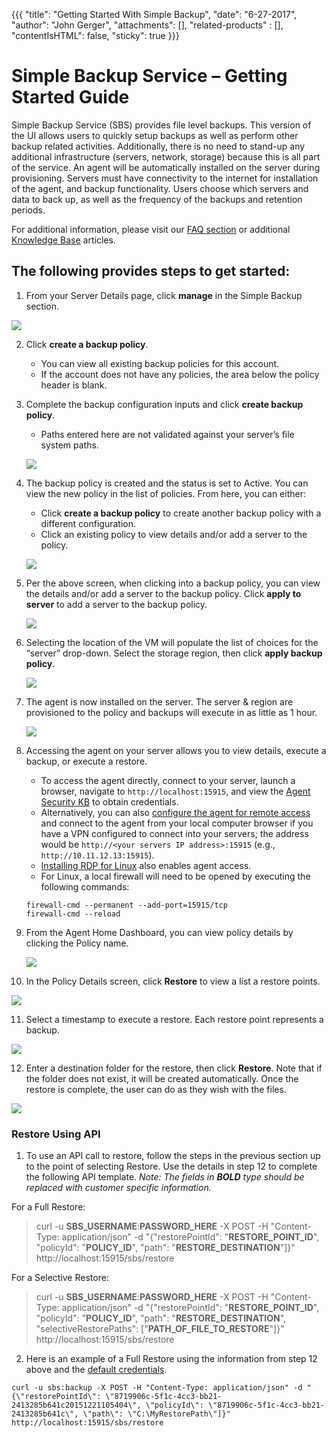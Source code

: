 {{{
  "title": "Getting Started With Simple Backup",
  "date": "6-27-2017",
  "author": "John Gerger",
  "attachments": [],
  "related-products" : [],
  "contentIsHTML": false,
  "sticky": true
}}}

Simple Backup Service – Getting Started Guide
=============================================================

Simple Backup Service (SBS) provides file level backups. This version of the UI allows users to quickly setup backups as well as perform other backup related activities. Additionally, there is no need to stand-up any additional infrastructure (servers, network, storage) because this is all part of the service. An agent will be automatically installed on the server during provisioning. Servers must have connectivity to the internet for installation of the agent, and backup functionality. Users choose which servers and data to back up, as well as the frequency of the backups and retention periods.

For additional information, please visit our [FAQ section](./simple-backup-service-faqs.md) or additional [Knowledge Base](//www.ctl.io/knowledge-base/backup/#1) articles.

The following provides steps to get started:
--------------------------------------------

1. From your Server Details page, click **manage** in the Simple Backup section.

  ![](../images/backup/getting-started/image1.png)

2. Click **create a backup policy**.
   * You can view all existing backup policies for this account.
   * If the account does not have any policies, the area below the policy header is blank.

3. Complete the backup configuration inputs and click **create backup policy**.
   * Paths entered here are not validated against your server’s file system paths.

   ![](../images/backup/getting-started/newimage2.png)

4. The backup policy is created and the status is set to Active. You can view the new policy in the list of policies. From here, you can either:
   * Click **create a backup policy** to create another backup policy with a different configuration.
   * Click an existing policy to view details and/or add a server to the policy.

   ![](../images/backup/getting-started/newimage3.png)

5. Per the above screen, when clicking into a backup policy, you can view the details and/or add a server to the backup policy. Click **apply to server** to add a server to the backup policy.

   ![](../images/backup/getting-started/newimage4.png)

6. Selecting the location of the VM will populate the list of choices for the “server” drop-down. Select the storage region, then click **apply backup policy**.

   ![](../images/backup/getting-started/image5.png)

7. The agent is now installed on the server. The server & region are provisioned to the policy and backups will execute in as little as 1 hour.

   ![](../images/backup/getting-started/image6.png)

8. Accessing the agent on your server allows you to view details, execute a backup, or execute a restore.
   * To access the agent directly, connect to your server, launch a browser, navigate to `http://localhost:15915`, and view the [Agent Security KB](./sbs-agent-security.md) to obtain credentials.
   * Alternatively, you can also [configure the agent for remote access](./sbs-agent-security.md) and connect to the agent from your local computer browser if you have a VPN configured to connect into your servers; the address would be `http://<your servers IP address>:15915` (e.g., `http://10.11.12.13:15915`).
   * [Installing RDP for Linux](./linux-rdp.md) also enables agent access.
   * For Linux, a local firewall will need to be opened by executing the following commands:

   ```
   firewall-cmd --permanent --add-port=15915/tcp
   firewall-cmd --reload
   ```

9. From the Agent Home Dashboard, you can view policy details by clicking the Policy name.

   ![](../images/backup/getting-started/image8.png)

10. In the Policy Details screen, click **Restore** to view a list a restore points.

   ![](../images/backup/getting-started/image9.png)

11. Select a timestamp to execute a restore. Each restore point represents a backup.

   ![](../images/backup/getting-started/image10.png)

12. Enter a destination folder for the restore, then click **Restore**. Note that if the folder does not exist, it will be created automatically. Once the restore is complete, the user can do as they wish with the files.

   ![](../images/backup/getting-started/image11.png)
   
### Restore Using API
1. To use an API call to restore, follow the steps in the previous section up to the point of selecting Restore. Use the details in step 12 to complete the following API template. *Note: The fields in **BOLD** type should be replaced with customer specific information.*

For a Full Restore:

> curl -u **SBS_USERNAME**:**PASSWORD_HERE** -X POST -H "Content-Type: application/json" -d "{\"restorePointId\": \"**RESTORE_POINT_ID**\", \"policyId\": \"**POLICY_ID**\", \"path\": \"**RESTORE_DESTINATION**\"]}" http://localhost:15915/sbs/restore
 
For a Selective Restore:

> curl -u **SBS_USERNAME**:**PASSWORD_HERE** -X POST -H "Content-Type: application/json" -d "{\"restorePointId\": \"**RESTORE_POINT_ID**\", \"policyId\": \"**POLICY_ID**\", \"path\": \"**RESTORE_DESTINATION**\", \"selectiveRestorePaths\": [\"**PATH_OF_FILE_TO_RESTORE**"]}" http://localhost:15915/sbs/restore
 
2. Here is an example of a Full Restore using the information from step 12 above and the [default credentials](./sbs-agent-security.md).  

```
curl -u sbs:backup -X POST -H "Content-Type: application/json" -d "{\"restorePointId\": \"8719906c-5f1c-4cc3-bb21-2413285b641c20151221105404\", \"policyId\": \"8719906c-5f1c-4cc3-bb21-2413285b641c\", \"path\": \"C:\MyRestorePath\"]}" http://localhost:15915/sbs/restore
```
